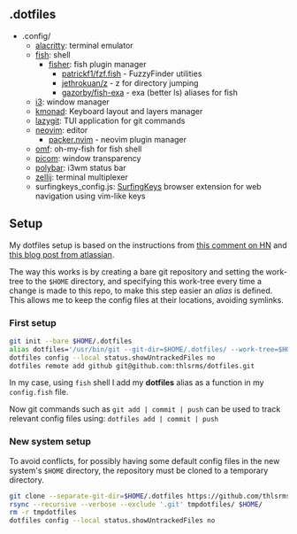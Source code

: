 ## .dotfiles
- .config/
	- [alacritty](https://github.com/alacritty/alacritty): terminal emulator
	- [fish](https://github.com/fish-shell/fish-shell): shell
		- [fisher](https://github.com/jorgebucaran/fisher): fish plugin manager
			- [patrickf1/fzf.fish](https://github.com/PatrickF1/fzf.fish) - FuzzyFinder utilities
			- [jethrokuan/z](https://github.com/jethrokuan/z) - z for directory jumping
			- [gazorby/fish-exa](https://github.com/gazorby/fish-exa) - exa (better ls) aliases for fish
	- [i3](https://github.com/i3/i3): window manager
	- [kmonad](https://github.com/kmonad/kmonad): Keyboard layout and layers manager
	- [lazygit](https://github.com/jesseduffield/lazygit): TUI application for git commands
	- [neovim](https://github.com/neovim/neovim): editor
		- [packer.nvim](https://github.com/wbthomason/packer.nvim) - neovim plugin manager
	- [omf](https://github.com/oh-my-fish/oh-my-fish): oh-my-fish for fish shell
	- [picom](https://github.com/yshui/picom): window transparency
	- [polybar](https://github.com/polybar/polybar): i3wm status bar
	- [zellij](https://github.com/zellij-org/zellij): terminal multiplexer
	- surfingkeys_config.js: [SurfingKeys](https://github.com/brookhong/Surfingkeys) browser extension for web navigation using vim-like keys

## Setup
My dotfiles setup is based on the instructions from [this comment on HN](https://news.ycombinator.com/item?id=11070797) and [this blog post from atlassian](https://www.atlassian.com/git/tutorials/dotfiles).


The way this works is by creating a bare git repository and setting the work-tree to the `$HOME` directory, and specifying this work-tree every time a change is made to this repo, to make this step easier an *alias* is defined. This allows me to keep the config files at their locations, avoiding symlinks.

### First setup
```bash
git init --bare $HOME/.dotfiles
alias dotfiles='/usr/bin/git --git-dir=$HOME/.dotfiles/ --work-tree=$HOME'
dotfiles config --local status.showUntrackedFiles no
dotfiles remote add github git@github.com:thlsrms/dotfiles.git
```
In my case, using `fish` shell I add my **dotfiles** alias as a function in my `config.fish` file.


Now git commands such as `git add | commit | push` can be used to track relevant config files using: `dotfiles add | commit | push`

### New system setup
To avoid conflicts, for possibly having some default config files in the new system's `$HOME` directory, the repository must be cloned to a temporary directory.
```bash
git clone --separate-git-dir=$HOME/.dotfiles https://github.com/thlsrms/dotfiles.git tmpdotfiles
rsync --recursive --verbose --exclude '.git' tmpdotfiles/ $HOME/
rm -r tmpdotfiles
dotfiles config --local status.showUntrackedFiles no
```

